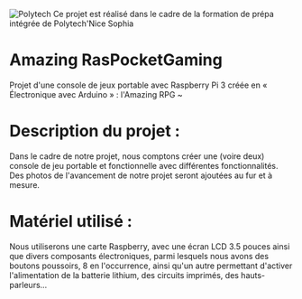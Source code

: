![Polytech](http://www.polytechnice.fr/jahia/jsp/jahia/templates/inc/img/polytech_nice-sophia.png)
Ce projet est réalisé dans le cadre de la formation de prépa intégrée de Polytech'Nice Sophia

# Amazing RasPocketGaming
Projet d'une console de jeux portable avec Raspberry Pi 3 créée en « Électronique avec Arduino » : l'Amazing RPG ~


# Description du projet :
Dans le cadre de notre projet, nous comptons créer une (voire deux) console de jeu portable et fonctionnelle avec différentes fonctionnalités.
Des photos de l'avancement de notre projet seront ajoutées au fur et à mesure.


# Matériel utilisé :
Nous utiliserons une carte Raspberry, avec une écran LCD 3.5 pouces ainsi que divers composants électroniques, parmi lesquels nous avons des boutons poussoirs, 8 en l'occurrence, ainsi qu'un autre permettant d'activer l'alimentation de la batterie lithium, des circuits imprimés, des hauts-parleurs...
